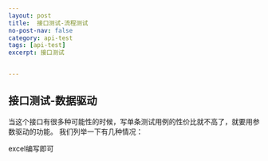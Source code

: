 ```yaml
---
layout: post
title:  接口测试-流程测试
no-post-nav: false
category: api-test
tags: [api-test]
excerpt: 接口测试


---
```





## 接口测试-数据驱动

当这个接口有很多种可能性的时候，写单条测试用例的性价比就不高了，就要用参数驱动的功能。
我们列举一下有几种情况：

excel编写即可


